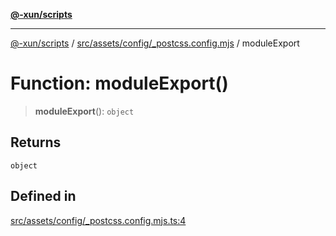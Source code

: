 [**@-xun/scripts**](../../../../../README.md)

***

[@-xun/scripts](../../../../../README.md) / [src/assets/config/\_postcss.config.mjs](../README.md) / moduleExport

# Function: moduleExport()

> **moduleExport**(): `object`

## Returns

`object`

## Defined in

[src/assets/config/\_postcss.config.mjs.ts:4](https://github.com/Xunnamius/xscripts/blob/395ccb9751d5eb5067af3fe099bacae7d9b7a116/src/assets/config/_postcss.config.mjs.ts#L4)
